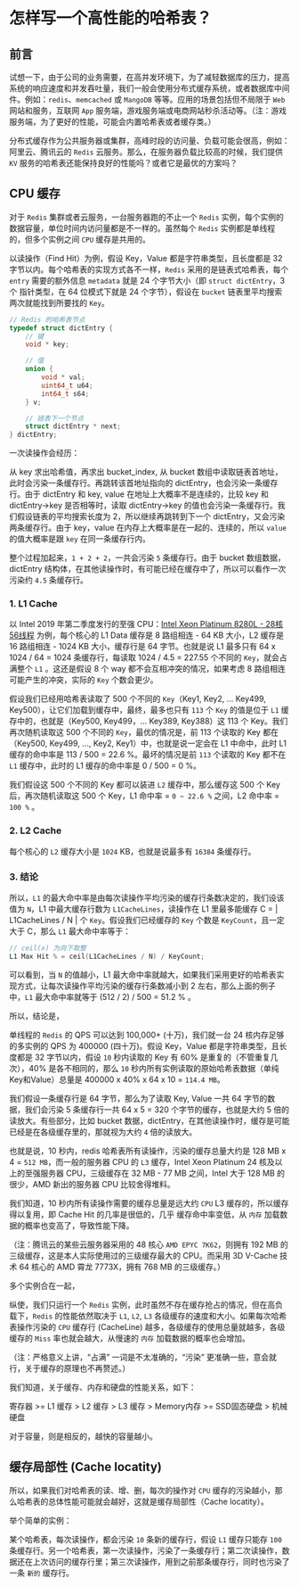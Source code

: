 # 怎样写一个高性能的哈希表？

## 前言

试想一下，由于公司的业务需要，在高并发环境下，为了减轻数据库的压力，提高系统的响应速度和并发吞吐量，我们一般会使用分布式缓存系统，或者数据库中间件。例如：`redis`、`memcached` 或 `MangoDB` 等等。应用的场景包括但不局限于 `Web` 网站和服务，互联网 `App` 服务端，游戏服务端或电商网站秒杀活动等。（注：游戏服务端，为了更好的性能，可能会内置哈希表或者缓存类。）

分布式缓存作为公共服务器或集群，高峰时段的访问量、负载可能会很高，例如：阿里云、腾讯云的 `Redis` 云服务。那么，在服务器负载比较高的时候，我们提供 `KV` 服务的哈希表还能保持良好的性能吗？或者它是最优的方案吗？

## CPU 缓存

对于 `Redis` 集群或者云服务，一台服务器跑的不止一个 `Redis` 实例，每个实例的数据容量，单位时间内访问量都是不一样的。虽然每个 `Redis` 实例都是单线程的，但多个实例之间 `CPU` 缓存是共用的。

以读操作（Find Hit）为例，假设 Key，Value 都是字符串类型，且长度都是 32 字节以内。每个哈希表的实现方式各不一样，`Redis` 采用的是链表式哈希表，每个 `entry` 需要的额外信息 `metadata` 就是 24 个字节大小（即 `struct dictEntry`，3 个 指针类型，在 64 位模式下就是 24 个字节），假设在 `bucket` 链表里平均搜索两次就能找到所要找的 `Key`。

```cpp
// Redis 的哈希表节点
typedef struct dictEntry {
    // 键
    void * key;

    // 值
    union {
        void * val;
        uint64_t u64;
        int64_t s64;
    } v;

    // 链表下一个节点
    struct dictEntry * next;
} dictEntry;
```

一次读操作会经历：

从 key 求出哈希值，再求出 bucket_index, 从 bucket 数组中读取链表首地址，此时会污染一条缓存行。再跳转该首地址指向的 dictEntry，也会污染一条缓存行。由于 dictEntry 和 key, value 在地址上大概率不是连续的，比较 key 和 dictEntry->key 是否相等时，读取 dictEntry->key 的值也会污染一条缓存行。我们假设链表的平均搜索长度为 2，所以继续再跳转到下一个 dictEntry，又会污染两条缓存行。由于 key，value 在内存上大概率是在一起的、连续的，所以 `value` 的值大概率是跟 `key` 在同一条缓存行内。

整个过程加起来，`1 + 2 + 2`，一共会污染 `5` 条缓存行。由于 bucket 数组数据，dictEntry 结构体，在其他读操作时，有可能已经在缓存中了，所以可以看作一次污染约 `4.5` 条缓存行。

### 1. L1 Cache

以 Intel 2019 年第二季度发行的至强 CPU：[Intel Xeon Platinum 8280L - 28核 56线程](https://en.wikichip.org/wiki/intel/xeon_platinum/8280l) 为例，每个核心的 L1 Data 缓存是 8 路组相连 - 64 KB 大小，L2 缓存是 16 路组相连 - 1024 KB 大小，缓存行是 64 字节。也就是说 L1 最多只有 64 x 1024 / 64 = 1024 条缓存行，每读取 1024 / 4.5 = 227.55 个不同的 `Key`，就会占满整个 `L1` 。这还是假设 8 个 way 都不会互相冲突的情况，如果考虑 8 路组相连可能产生的冲突，实际的 `Key` 个数会更少。

假设我们已经用哈希表读取了 500 个不同的 `Key`（Key1, Key2, ... Key499, Key500），让它们加载到缓存中，最终，最多也只有 `113` 个 `Key` 的值是位于 `L1` 缓存中的，也就是（Key500, Key499，... Key389, Key388）这 113 个 Key。我们再次随机读取这 500 个不同的 `Key`，最优的情况是，前 113 个读取的 Key 都在（Key500, Key499, ..., Key2, Key1）中，也就是说一定会在 L1 中命中，此时 L1 缓存的命中率是 113 / 500 = 22.6 %。最坏的情况是前 `113` 个读取的 Key 都不在 `L1` 缓存中，此时的 L1 缓存的命中率是 0 / 500 = 0 %。

我们假设这 500 个不同的 Key 都可以装进 `L2` 缓存中，那么缓存这 500 个 Key 后，再次随机读取这 500 个 Key，L1 命中率 = `0 ~ 22.6 %` 之间，L2 命中率 = `100 %` 。

### 2. L2 Cache

每个核心的 `L2` 缓存大小是 `1024` KB，也就是说最多有 `16384` 条缓存行。

### 3. 结论

所以，`L1` 的最大命中率是由每次读操作平均污染的缓存行条数决定的，我们设该值为 `N`，L1 中最大缓存行数为 `L1CacheLines`，读操作在 L1 里最多能缓存 C = | L1CacheLines / N | 个 `Key`。假设我们已经缓存的 `Key` 个数是 `KeyCount`，且一定大于 C，那么 `L1` 最大命中率等于：

```cpp
// ceil(x) 为向下取整
L1 Max Hit % = ceil(L1CacheLines / N) / KeyCount;
```

可以看到，当 `N` 的值越小，L1 最大命中率就越大，如果我们采用更好的哈希表实现方式，让每次读操作平均污染的缓存行条数减小到 2 左右，那么上面的例子中，`L1` 最大命中率就等于 (512 / 2) / 500 = 51.2 % 。

所以，结论是，




单线程的 `Redis` 的 QPS 可以达到 100,000+ (十万)，我们就一台 24 核内存足够的多实例的 QPS 为 400000 (四十万)。假设 Key，Value 都是字符串类型，且长度都是 32 字节以内，假设 `10` 秒内读取的 Key 有 60% 是重复的（不管重复几次），40% 是各不相同的，那么 `10` 秒内所有实例读取的原始哈希表数据（单纯Key和Value）总量是 400000 x 40% x 64 x 10 = `114.4 MB`。

我们假设一条缓存行是 64 字节，那么为了读取 Key, Value 一共 64 字节的数据，我们会污染 5 条缓存行一共 64 x 5 = 320 个字节的缓存，也就是大约 5 倍的读放大。有些部分，比如 bucket 数据，dictEntry，在其他读操作时，缓存是可能已经是在各级缓存里的，那就视为大约 `4` 倍的读放大。

也就是说，10 秒内，redis 哈希表所有读操作，污染的缓存总量大约是 128 MB x 4 = `512 MB`，而一般的服务器 CPU 的 `L3` 缓存，Intel Xeon Platinum 24 核及以上的至强服务器 CPU，三级缓存在 32 MB - 77 MB 之间，Intel 大于 128 MB 的很少，AMD 新出的服务器 CPU 比较舍得堆料。

我们知道，10 秒内所有读操作需要的缓存总量是远大约 `CPU` L3 缓存的，所以缓存得以复用，即 Cache Hit 的几率是很低的，几乎
缓存命中率变低，从 `内存` 加载数据的概率也变高了，导致性能下降。

（注：腾讯云的某些云服务器采用的 48 核心 `AMD EPYC 7K62`，则拥有 192 MB 的三级缓存，这是本人实际使用过的三级缓存最大的 CPU。而采用 3D V-Cache 技术 64 核心的 AMD 霄龙 7773X，拥有 768 MB 的三级缓存。）


多个实例合在一起，

纵使，我们只运行一个 `Redis` 实例，此时虽然不存在缓存抢占的情况，但在高负载下，`Redis` 的性能依然取决于 `L1`, `L2`, `L3` 各级缓存的速度和大小。如果每次哈希表操作污染的 `CPU` 缓存行 (CacheLine) 越多，各级缓存的使用总量就越多，各级缓存的 `Miss` 率也就会越大，从慢速的 `内存` 加载数据的概率也会增加。

（注：严格意义上讲，“占满” 一词是不太准确的，“污染” 更准确一些，意会就行，关于缓存的原理也不再赘述。）

我们知道，关于缓存、内存和硬盘的性能关系，如下：

寄存器 >= L1 缓存 > L2 缓存 > L3 缓存 > Memory内存 >= SSD固态硬盘 > 机械硬盘

对于容量，则是相反的，越快的容量越小。

## 缓存局部性 (Cache locatity)

所以，如果我们对哈希表的读、增、删，每次的操作对 `CPU` 缓存的污染越小，那么哈希表的总体性能可能就会越好，这就是缓存局部性（Cache locatity）。

举个简单的实例：

某个哈希表，每次读操作，都会污染 `10` 条新的缓存行，假设 `L1` 缓存只能存 `100` 条缓存行。另一个哈希表，第一次读操作，污染了一条缓存行；第二次读操作，数据还在上次访问的缓存行里；第三次读操作，用到之前那条缓存行，同时也污染了一条 `新的` 缓存行。




